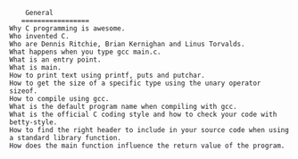 		General
	   =================
    Why C programming is awesome.
    Who invented C.
    Who are Dennis Ritchie, Brian Kernighan and Linus Torvalds.
    What happens when you type gcc main.c.
    What is an entry point.
    What is main.
    How to print text using printf, puts and putchar.
    How to get the size of a specific type using the unary operator sizeof.
    How to compile using gcc.
    What is the default program name when compiling with gcc.
    What is the official C coding style and how to check your code with betty-style.
    How to find the right header to include in your source code when using a standard library function.
    How does the main function influence the return value of the program.

